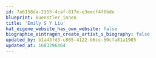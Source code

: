 ```yaml
---
id: 7a6158da-2355-4caf-817e-e3eecf4f6bde
blueprint: kuenstler_innen
title: 'Emily S Y Liu'
hat_eigene_website_has_own_website: false
biographie_eintragen_create_artist_s_biography: false
updated_by: b1a43fd3-c865-4122-b6cc-50cfa81a1985
updated_at: 1683296464
---
```

